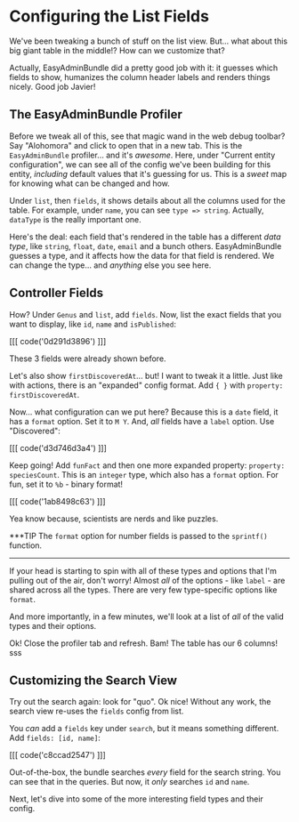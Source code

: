 # Configuring the List Fields

We've been tweaking a bunch of stuff on the list view. But... what about this big
giant table in the middle!? How can we customize that?

Actually, EasyAdminBundle did a pretty good job with it: it guesses which fields
to show, humanizes the column header labels and renders things nicely. Good job Javier!

## The EasyAdminBundle Profiler

Before we tweak all of this, see that magic wand in the web debug toolbar? Say 
"Alohomora" and click to open that in a new tab. This is the `EasyAdminBundle` profiler...
and it's *awesome*. Here, under "Current entity configuration", we can see all of
the config we've been building for this entity, *including* default values that it's
guessing for us. This is a *sweet* map for knowing what can be changed and how.

Under `list`, then `fields`, it shows details about all the columns used for the table.
For example, under `name`, you can see `type => string`. Actually, `dataType` is
the really important one.

Here's the deal: each field that's rendered in the table has a different *data type*,
like `string`, `float`, `date`, `email` and a bunch others. EasyAdminBundle guesses
a type, and it affects how the data for that field is rendered. We can change the
type... and *anything* else you see here.

## Controller Fields

How? Under `Genus` and `list`, add `fields`. Now, list the exact fields that you want
to display, like `id`, `name` and `isPublished`:

[[[ code('0d291d3896') ]]]

These 3 fields were already shown before.

Let's also show `firstDiscoveredAt`... but! I want to tweak it a little. Just like
with actions, there is an "expanded" config format. Add `{ }` with `property: firstDiscoveredAt`.

Now... what configuration can we put here? Because this is a `date` field, it has
a `format` option. Set it to `M Y`. And, *all* fields have a `label` option. Use
"Discovered":

[[[ code('d3d746d3a4') ]]]

Keep going! Add `funFact` and then one more expanded property: `property: speciesCount`.
This is an `integer` type, which also has a `format` option. For fun, set it to
`%b` - binary format!

[[[ code('1ab8498c63') ]]]

Yea know because, scientists are nerds and like puzzles.

***TIP
The `format` option for number fields is passed to the `sprintf()` function.
***

If your head is starting to spin with all of these types and options that I'm pulling
out of the air, don't worry! Almost *all* of the options - like `label` - are shared
across all the types. There are very few type-specific options like `format`.

And more importantly, in a few minutes, we'll look at a list of *all* of the valid
types and their options.

Ok! Close the profiler tab and refresh. Bam! The table has our 6 columns!
sss
## Customizing the Search View

Try out the search again: look for "quo". Ok nice! Without any work, the search
view re-uses the `fields` config from list.

You *can* add a `fields` key under `search`, but it means something different. Add
`fields: [id, name]`:

[[[ code('c8ccad2547') ]]]

Out-of-the-box, the bundle searches *every* field for the search string. You can see
that in the queries. But now, it *only* searches `id` and `name`.

Next, let's dive into some of the more interesting field types and their config.
